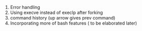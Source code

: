 1. Error handling
2. Using execve instead of execlp after forking
3. command history (up arrow gives prev command)
4. Incorporating more of bash features ( to be elaborated later)
